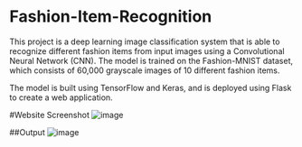 # Fashion-Item-Recognition
This project is a deep learning image classification system that is able to recognize different fashion items from input images using a Convolutional Neural Network (CNN). The model is trained on the Fashion-MNIST dataset, which consists of 60,000 grayscale images of 10 different fashion items.

The model is built using TensorFlow and Keras, and is deployed using Flask to create a web application.

#Website Screenshot
![image](https://user-images.githubusercontent.com/78245820/224389781-ed630806-b21e-4dd0-9b86-a44d0880c14d.png)

##Output
![image](https://user-images.githubusercontent.com/78245820/224390164-190f7f1f-80d0-4166-ae33-a355d9fca15c.png)

